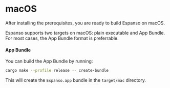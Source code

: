# macOS

After installing the prerequisites, you are ready to build Espanso on macOS.

Espanso supports two targets on macOS: plain executable and App Bundle. For most cases, the App Bundle format is preferrable.

#### App Bundle

You can build the App Bundle by running:

```bash
cargo make --profile release -- create-bundle
```

This will create the `Espanso.app` bundle in the `target/mac` directory.


